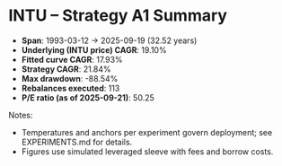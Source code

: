 # INTU – Strategy A1 Summary

- **Span**: 1993-03-12 → 2025-09-19 (32.52 years)
- **Underlying (INTU price) CAGR**: 19.10%
- **Fitted curve CAGR**: 17.93%
- **Strategy CAGR**: 21.84%
- **Max drawdown**: -88.54%
- **Rebalances executed**: 113
- **P/E ratio (as of 2025-09-21)**: 50.25

Notes:

- Temperatures and anchors per experiment govern deployment; see EXPERIMENTS.md for details.
- Figures use simulated leveraged sleeve with fees and borrow costs.

